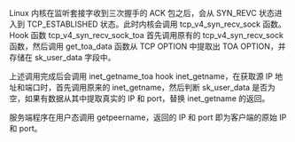 Linux 内核在监听套接字收到三次握手的 ACK 包之后，会从 SYN_REVC 状态进入到 TCP_ESTABLISHED 状态。此时内核会调用 tcp_v4_syn_recv_sock 函数。
Hook 函数 tcp_v4_syn_recv_sock_toa 首先调用原有的 tcp_v4_syn_recv_sock 函数，然后调用 get_toa_data 函数从 TCP OPTION 中提取出 TOA OPTION，并存储在 sk_user_data 字段中。

上述调用完成后会调用 inet_getname_toa hook inet_getname，在获取源 IP 地址和端口时，首先调用原来的 inet_getname，然后判断 sk_user_data 是否为空，如果有数据从其中提取真实的 IP 和 port，替换 inet_getname 的返回。

服务端程序在用户态调用 getpeername，返回的 IP 和 port 即为客户端的原始 IP 和 port。
